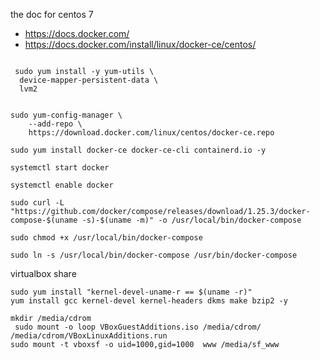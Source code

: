 the doc for centos 7
- https://docs.docker.com/
- https://docs.docker.com/install/linux/docker-ce/centos/
```

 sudo yum install -y yum-utils \
  device-mapper-persistent-data \
  lvm2


sudo yum-config-manager \
    --add-repo \
    https://download.docker.com/linux/centos/docker-ce.repo

sudo yum install docker-ce docker-ce-cli containerd.io -y

```
```
systemctl start docker

systemctl enable docker
```
```
sudo curl -L "https://github.com/docker/compose/releases/download/1.25.3/docker-compose-$(uname -s)-$(uname -m)" -o /usr/local/bin/docker-compose

sudo chmod +x /usr/local/bin/docker-compose

sudo ln -s /usr/local/bin/docker-compose /usr/bin/docker-compose
```

virtualbox share
```
sudo yum install "kernel-devel-uname-r == $(uname -r)" 
yum install gcc kernel-devel kernel-headers dkms make bzip2 -y

mkdir /media/cdrom
 sudo mount -o loop VBoxGuestAdditions.iso /media/cdrom/
/media/cdrom/VBoxLinuxAdditions.run 
sudo mount -t vboxsf -o uid=1000,gid=1000  www /media/sf_www 
```